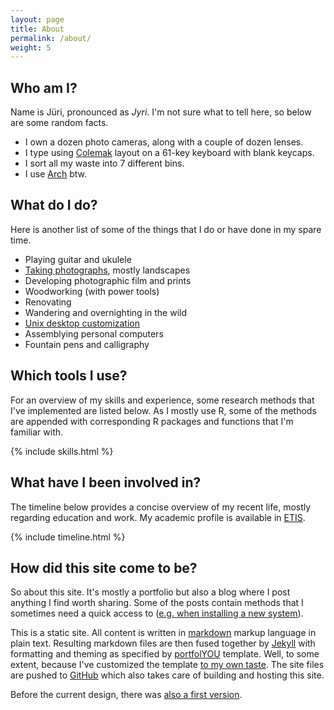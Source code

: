 ```yaml
---
layout: page
title: About
permalink: /about/
weight: 5
---
```


## Who am I?

Name is Jüri, pronounced as *Jyri*. I'm not sure what to tell here, so below are some random facts.

- I own a dozen photo cameras, along with a couple of dozen lenses. 
- I type using [Colemak](https://colemak.com/) layout on a 61-key keyboard with blank keycaps.
- I sort all my waste into 7 different bins.
- I use [Arch](https://www.archlinux.org/) btw. 

## What do I do?

Here is another list of some of the things that I do or have done in my spare time. 

- Playing guitar and ukulele
- [Taking photographs](https://www.flickr.com/photos/lillemets), mostly landscapes
- Developing photographic film and prints
- Woodworking (with power tools)
- Renovating
- Wandering and overnighting in the wild
- [Unix desktop customization](https://www.reddit.com/r/unixporn)
- Assemblying personal computers
- Fountain pens and calligraphy

## Which tools I use?

For an overview of my skills and experience, some research methods that I've implemented are listed below. As I mostly use R, some of the methods are appended with corresponding R packages and functions that I'm familiar with.

{% include skills.html %}

## What have I been involved in?

The timeline below provides a concise overview of my recent life, mostly regarding education and work. My academic profile is available in [ETIS](https://www.etis.ee/CV/lillemets/eng).

<div class="row">
{% include timeline.html %}
</div>

## How did this site come to be?


So about this site. It's mostly a portfolio but also a blog where I post anything I find worth sharing. Some of the posts contain methods that I sometimes need a quick access to ([e.g. when installing a new system](/setting_up_systemd-boot_for_arch_linux)). 

This is a static site. All content is written in [markdown](https://en.wikipedia.org/wiki/Markdown) markup language in plain text. Resulting markdown files are then fused together by [Jekyll](http://jekyllrb.com/) with formatting and theming as specified by [portfolYOU](https://github.com/YoussefRaafatNasry/portfolYOU) template. Well, to some extent, because I've customized the template [to my own taste](https://github.com/lillemets/lillemets.github.io). The site files are pushed to [GitHub](https://github.com/) which also takes care of building and hosting this site.

Before the current design, there was [also a first version](https://www.lillemets.ee/oldsite/).

